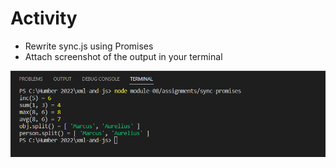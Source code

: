 # Activity

- Rewrite sync.js using Promises​
- Attach screenshot of the output in your terminal

![image info](../assignments/Result.png)